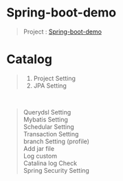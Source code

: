 # Spring-boot-demo
> Project : [Spring-boot-demo](https://github.com/fkskenf/spring-boot-demo)

# Catalog
> 1. Project Setting
> 2. JPA Setting

<br>

> Querydsl Setting<br>
> Mybatis Setting<br>
> Schedular Setting<br>
> Transaction Setting<br>
> branch Setting (profile)<br>
> Add jar file<br>
> Log custom<br>
> Catalina log Check<br>
> Spring Security Setting <br>
